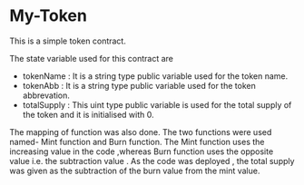 # My-Token
This is a simple token contract.

The state variable used for this contract are 

- tokenName : It is a string type public variable used for the token name.
- tokenAbb : It is a string type public variable used for the token abbrevation.
- totalSupply : This uint type public variable is used for the total supply of the token and it is initialised with 0.


The mapping of function was also done.
The two functions were used named- Mint function and Burn function.
The Mint function uses the increasing value in the code ,whereas Burn function uses the opposite value i.e. the subtraction value .
As the code was deployed , the total supply was given as the subtraction of the burn value from the mint value.
